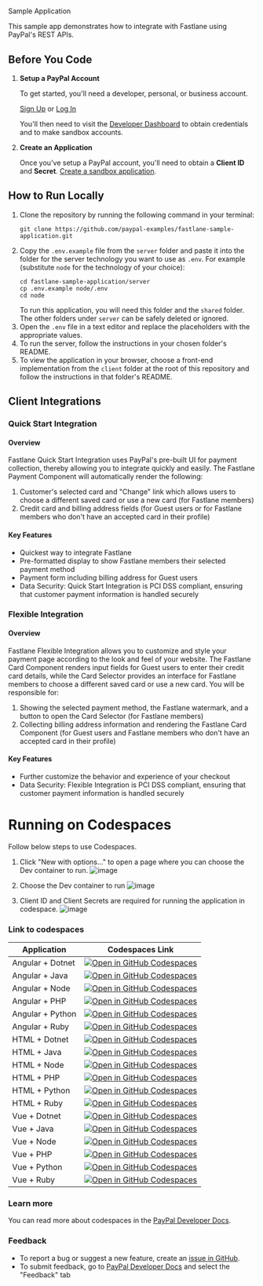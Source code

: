 




# 
 Sample Application

This sample app demonstrates how to integrate with Fastlane using PayPal's REST APIs.

## Before You Code

1. **Setup a PayPal Account**

    To get started, you'll need a developer, personal, or business account.

    [Sign Up](https://www.paypal.com/signin/client?flow=provisionUser) or [Log In](https://www.paypal.com/signin?returnUri=https%253A%252F%252Fdeveloper.paypal.com%252Fdashboard&intent=developer)

    You'll then need to visit the [Developer Dashboard](https://developer.paypal.com/dashboard/) to obtain credentials and to make sandbox accounts.

2. **Create an Application**

    Once you've setup a PayPal account, you'll need to obtain a **Client ID** and **Secret**. [Create a sandbox application](https://developer.paypal.com/dashboard/applications/sandbox/create).

## How to Run Locally

1. Clone the repository by running the following command in your terminal:
    ```
    git clone https://github.com/paypal-examples/fastlane-sample-application.git
    ```
2. Copy the `.env.example` file from the `server` folder and paste it into the folder for the server technology you want to use as `.env`. For example (substitute `node` for the technology of your choice):
    ```
    cd fastlane-sample-application/server
    cp .env.example node/.env
    cd node
    ```
    To run this application, you will need this folder and the `shared` folder. The other folders under `server` can be safely deleted or ignored.
3. Open the `.env` file in a text editor and replace the placeholders with the appropriate values.
4. To run the server, follow the instructions in your chosen folder's README.
5. To view the application in your browser, choose a front-end implementation from the `client` folder at the root of this repository and follow the instructions in that folder's README.

## Client Integrations

### Quick Start Integration

#### Overview
Fastlane Quick Start Integration uses PayPal's pre-built UI for payment collection, thereby allowing you to integrate quickly and easily. The Fastlane Payment Component will automatically render the following:
1. Customer's selected card and "Change" link which allows users to choose a different saved card or use a new card (for Fastlane members)
2. Credit card and billing address fields (for Guest users or for Fastlane members who don't have an accepted card in their profile)

#### Key Features
- Quickest way to integrate Fastlane
- Pre-formatted display to show Fastlane members their selected payment method
- Payment form including billing address for Guest users
- Data Security: Quick Start Integration is PCI DSS compliant, ensuring that customer payment information is handled securely

### Flexible Integration

#### Overview
Fastlane Flexible Integration allows you to customize and style your payment page according to the look and feel of your website. The Fastlane Card Component renders input fields for Guest users to enter their credit card details, while the Card Selector provides an interface for Fastlane members to choose a different saved card or use a new card. You will be responsible for:
1. Showing the selected payment method, the Fastlane watermark, and a button to open the Card Selector (for Fastlane members)
2. Collecting billing address information and rendering the Fastlane Card Component (for Guest users and Fastlane members who don't have an accepted card in their profile)

#### Key Features
- Further customize the behavior and experience of your checkout
- Data Security: Flexible Integration is PCI DSS compliant, ensuring that customer payment information is handled securely

# Running on Codespaces
Follow below steps to use Codespaces.

1) Click "New with options..." to open a page where you can choose the Dev container to run.
![image](https://github.com/user-attachments/assets/0d4bf202-0c94-42ec-aa2e-d8ccb6da9eb8)

2) Choose the Dev container to run
![image](https://github.com/user-attachments/assets/b612467d-9fdc-4666-8dfa-0d99af6a2d39)

3) Client ID and Client Secrets are required for running the application in codespace.
![image](https://github.com/user-attachments/assets/cbbc4521-aa43-403f-9243-e3c555e67f4a)



### Link to codespaces 

| Application | Codespaces Link |
| ---- | ---- |
| Angular + Dotnet | [![Open in GitHub Codespaces](https://github.com/codespaces/badge.svg)](https://codespaces.new/paypal-examples/fastlane-sample-application?devcontainer_path=.devcontainer%2Fangular_dotnet%2Fdevcontainer.json)|
| Angular + Java | [![Open in GitHub Codespaces](https://github.com/codespaces/badge.svg)](https://codespaces.new/paypal-examples/fastlane-sample-application?devcontainer_path=.devcontainer%2Fangular_java%2Fdevcontainer.json)|
| Angular + Node | [![Open in GitHub Codespaces](https://github.com/codespaces/badge.svg)](https://codespaces.new/paypal-examples/fastlane-sample-application?devcontainer_path=.devcontainer%2Fangular_node%2Fdevcontainer.json)|
| Angular + PHP | [![Open in GitHub Codespaces](https://github.com/codespaces/badge.svg)](https://codespaces.new/paypal-examples/fastlane-sample-application?devcontainer_path=.devcontainer%2Fangular_php%2Fdevcontainer.json)|
| Angular + Python | [![Open in GitHub Codespaces](https://github.com/codespaces/badge.svg)](https://codespaces.new/paypal-examples/fastlane-sample-application?devcontainer_path=.devcontainer%2Fangular_python%2Fdevcontainer.json)|
| Angular + Ruby | [![Open in GitHub Codespaces](https://github.com/codespaces/badge.svg)](https://codespaces.new/paypal-examples/fastlane-sample-application?devcontainer_path=.devcontainer%2Fangular_ruby%2Fdevcontainer.json)|
| HTML + Dotnet | [![Open in GitHub Codespaces](https://github.com/codespaces/badge.svg)](https://codespaces.new/paypal-examples/fastlane-sample-application?devcontainer_path=.devcontainer%2Fhtml_dotnet%2Fdevcontainer.json)|
| HTML + Java | [![Open in GitHub Codespaces](https://github.com/codespaces/badge.svg)](https://codespaces.new/paypal-examples/fastlane-sample-application?devcontainer_path=.devcontainer%2Fhtml_java%2Fdevcontainer.json)|
| HTML + Node | [![Open in GitHub Codespaces](https://github.com/codespaces/badge.svg)](https://codespaces.new/paypal-examples/fastlane-sample-application?devcontainer_path=.devcontainer%2Fhtml_node%2Fdevcontainer.json)|
| HTML + PHP | [![Open in GitHub Codespaces](https://github.com/codespaces/badge.svg)](https://codespaces.new/paypal-examples/fastlane-sample-application?devcontainer_path=.devcontainer%2Fhtml_php%2Fdevcontainer.json)|
| HTML + Python | [![Open in GitHub Codespaces](https://github.com/codespaces/badge.svg)](https://codespaces.new/paypal-examples/fastlane-sample-application?devcontainer_path=.devcontainer%2Fhtml_python%2Fdevcontainer.json)|
| HTML + Ruby | [![Open in GitHub Codespaces](https://github.com/codespaces/badge.svg)](https://codespaces.new/paypal-examples/fastlane-sample-application?devcontainer_path=.devcontainer%2Fhtml_ruby%2Fdevcontainer.json)|
| Vue + Dotnet | [![Open in GitHub Codespaces](https://github.com/codespaces/badge.svg)](https://codespaces.new/paypal-examples/fastlane-sample-application?devcontainer_path=.devcontainer%2Fvue_dotnet%2Fdevcontainer.json)|
| Vue + Java | [![Open in GitHub Codespaces](https://github.com/codespaces/badge.svg)](https://codespaces.new/paypal-examples/fastlane-sample-application?devcontainer_path=.devcontainer%2Fvue_java%2Fdevcontainer.json)|
| Vue + Node | [![Open in GitHub Codespaces](https://github.com/codespaces/badge.svg)](https://codespaces.new/paypal-examples/fastlane-sample-application?devcontainer_path=.devcontainer%2Fvue_node%2Fdevcontainer.json)|
| Vue + PHP | [![Open in GitHub Codespaces](https://github.com/codespaces/badge.svg)](https://codespaces.new/paypal-examples/fastlane-sample-application?devcontainer_path=.devcontainer%2Fvue_php%2Fdevcontainer.json)|
| Vue + Python | [![Open in GitHub Codespaces](https://github.com/codespaces/badge.svg)](https://codespaces.new/paypal-examples/fastlane-sample-application?devcontainer_path=.devcontainer%2Fvue_python%2Fdevcontainer.json)|
| Vue + Ruby | [![Open in GitHub Codespaces](https://github.com/codespaces/badge.svg)](https://codespaces.new/paypal-examples/fastlane-sample-application?devcontainer_path=.devcontainer%2Fvue_ruby%2Fdevcontainer.json)|


### Learn more 

You can read more about codespaces in the [PayPal Developer Docs](https://developer.paypal.com/api/rest/sandbox/codespaces).

### Feedback 

* To report a bug or suggest a new feature, create an [issue in GitHub](https://github.com/paypal-examples/paypaldevsupport/issues/new/choose). 
* To submit feedback, go to [PayPal Developer Docs](https://developer.paypal.com/api/rest/sandbox/codespaces) and select the "Feedback" tab
